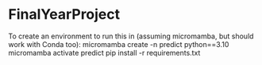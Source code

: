 # FinalYearProject

To create an environment to run this in (assuming micromamba, but should work with Conda too):
micromamba create -n predict python==3.10
micromamba activate predict
pip install -r requirements.txt